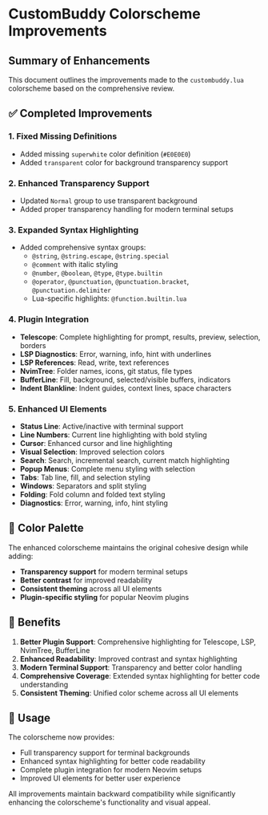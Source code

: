 # CustomBuddy Colorscheme Improvements

## Summary of Enhancements

This document outlines the improvements made to the `custombuddy.lua` colorscheme based on the comprehensive review.

## ✅ Completed Improvements

### 1. **Fixed Missing Definitions**
- Added missing `superwhite` color definition (`#E0E0E0`)
- Added `transparent` color for background transparency support

### 2. **Enhanced Transparency Support**
- Updated `Normal` group to use transparent background
- Added proper transparency handling for modern terminal setups

### 3. **Expanded Syntax Highlighting**
- Added comprehensive syntax groups:
  - `@string`, `@string.escape`, `@string.special`
  - `@comment` with italic styling
  - `@number`, `@boolean`, `@type`, `@type.builtin`
  - `@operator`, `@punctuation`, `@punctuation.bracket`, `@punctuation.delimiter`
  - Lua-specific highlights: `@function.builtin.lua`

### 4. **Plugin Integration**
- **Telescope**: Complete highlighting for prompt, results, preview, selection, borders
- **LSP Diagnostics**: Error, warning, info, hint with underlines
- **LSP References**: Read, write, text references
- **NvimTree**: Folder names, icons, git status, file types
- **BufferLine**: Fill, background, selected/visible buffers, indicators
- **Indent Blankline**: Indent guides, context lines, space characters

### 5. **Enhanced UI Elements**
- **Status Line**: Active/inactive with terminal support
- **Line Numbers**: Current line highlighting with bold styling
- **Cursor**: Enhanced cursor and line highlighting
- **Visual Selection**: Improved selection colors
- **Search**: Search, incremental search, current match highlighting
- **Popup Menus**: Complete menu styling with selection
- **Tabs**: Tab line, fill, and selection styling
- **Windows**: Separators and split styling
- **Folding**: Fold column and folded text styling
- **Diagnostics**: Error, warning, info, hint styling

## 🎨 Color Palette

The enhanced colorscheme maintains the original cohesive design while adding:

- **Transparency support** for modern terminal setups
- **Better contrast** for improved readability
- **Consistent theming** across all UI elements
- **Plugin-specific styling** for popular Neovim plugins

## 🚀 Benefits

1. **Better Plugin Support**: Comprehensive highlighting for Telescope, LSP, NvimTree, BufferLine
2. **Enhanced Readability**: Improved contrast and syntax highlighting
3. **Modern Terminal Support**: Transparency and better color handling
4. **Comprehensive Coverage**: Extended syntax highlighting for better code understanding
5. **Consistent Theming**: Unified color scheme across all UI elements

## 📝 Usage

The colorscheme now provides:
- Full transparency support for terminal backgrounds
- Enhanced syntax highlighting for better code readability
- Complete plugin integration for modern Neovim setups
- Improved UI elements for better user experience

All improvements maintain backward compatibility while significantly enhancing the colorscheme's functionality and visual appeal.

